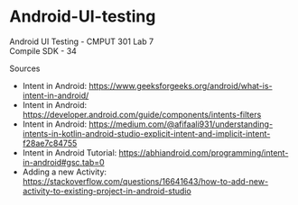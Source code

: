 # Android-UI-testing
Android UI Testing - CMPUT 301 Lab 7   
Compile SDK - 34

Sources
- Intent in Android: https://www.geeksforgeeks.org/android/what-is-intent-in-android/
- Intent in Android: https://developer.android.com/guide/components/intents-filters
- Intent in Android: https://medium.com/@afifaali931/understanding-intents-in-kotlin-android-studio-explicit-intent-and-implicit-intent-f28ae7c84755
- Intent in Android Tutorial: https://abhiandroid.com/programming/intent-in-android#gsc.tab=0 
- Adding a new Activity: https://stackoverflow.com/questions/16641643/how-to-add-new-activity-to-existing-project-in-android-studio